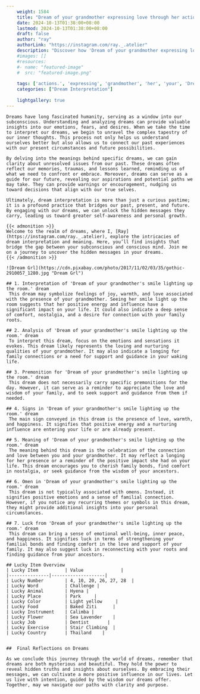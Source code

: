 ```yaml
---
    weight: 1584
    title: "Dream of your grandmother expressing love through her actions."  # Assuming 'title' column exists
    date: 2024-10-13T01:38:00+08:00
    lastmod: 2024-10-13T01:38:00+08:00
    draft: false
    author: "ray"
    authorLink: "https://instagram.com/ray._.atelier"
    description: "Discover how 'Dream of your grandmother expressing love through her actions.' can interpret your future and uncover its significant meanings in your life."
    #images: []
    #resources:
    #- name: "featured-image"
    #  src: "featured-image.png"
    
    tags: ['actions.', 'expressing', 'grandmother', 'her', 'your', 'Dream', 'through', 'love', 'of']
    categories: ["Dream Interpretation"]
    
    lightgallery: true
---
```

    
    Dreams have long fascinated humanity, serving as a window into our subconscious. Understanding and analyzing dreams can provide valuable insights into our emotions, fears, and desires. When we take the time to interpret our dreams, we begin to unravel the complex tapestry of our inner thoughts. This process not only helps us understand ourselves better but also allows us to connect our past experiences with our present circumstances and future possibilities.
    
    By delving into the meanings behind specific dreams, we can gain clarity about unresolved issues from our past. These dreams often reflect our memories, traumas, and lessons learned, reminding us of what we need to confront or embrace. Moreover, dreams can serve as a guide for our future, revealing our aspirations and potential paths we may take. They can provide warnings or encouragement, nudging us toward decisions that align with our true selves.
    
    Ultimately, dream interpretation is more than just a curious pastime; it is a profound practice that bridges our past, present, and future. By engaging with our dreams, we can unlock the hidden messages they carry, leading us toward greater self-awareness and personal growth.
    
    {{< admonition >}}
    Welcome to the realm of dreams, where I, [Ray](https://instagram.com/ray._.atelier), explore the intricacies of dream interpretation and meaning. Here, you’ll find insights that bridge the gap between your subconscious and conscious mind. Join me on a journey to uncover the hidden messages in your dreams.
    {{< /admonition >}}
    
    ![Dream Grl](https://cdn.pixabay.com/photo/2017/11/02/03/35/gothic-2910057_1280.jpg "Dream Grl")
    
    ## 1. Interpretation of 'Dream of your grandmother's smile lighting up the room.' dream
     This dream may symbolize feelings of joy, warmth, and love associated with the presence of your grandmother. Seeing her smile light up the room suggests that her positive energy and influence have a significant impact on your life. It could also indicate a deep sense of comfort, nostalgia, and a desire for connection with your family roots.
    
    ## 2. Analysis of 'Dream of your grandmother's smile lighting up the room.' dream
     To interpret this dream, focus on the emotions and sensations it evokes. This dream likely represents the loving and nurturing qualities of your grandmother. It may also indicate a longing for family connections or a need for support and guidance in your waking life.
    
    ## 3. Premonition for 'Dream of your grandmother's smile lighting up the room.' dream
     This dream does not necessarily carry specific premonitions for the day. However, it can serve as a reminder to appreciate the love and wisdom of your family, and to seek support and guidance from them if needed.
    
    ## 4. Signs in 'Dream of your grandmother's smile lighting up the room.' dream
     The main sign conveyed in this dream is the presence of love, warmth, and happiness. It signifies that positive energy and a nurturing influence are entering your life or are already present.
    
    ## 5. Meaning of 'Dream of your grandmother's smile lighting up the room.' dream
     The meaning behind this dream is the celebration of the connection and love between you and your grandmother. It may reflect a longing for her presence or a reminder of the positive impact she had on your life. This dream encourages you to cherish family bonds, find comfort in nostalgia, or seek guidance from the wisdom of your ancestors.
    
    ## 6. Omen in 'Dream of your grandmother's smile lighting up the room.' dream
     This dream is not typically associated with omens. Instead, it signifies positive emotions and a sense of familial connection. However, if you notice any recurring themes or symbols in this dream, they might provide additional insights into your personal circumstances.
    
    ## 7. Luck from 'Dream of your grandmother's smile lighting up the room.' dream
     This dream can bring a sense of emotional well-being, inner peace, and happiness. It signifies luck in terms of strengthening your familial bonds and finding comfort in the love and support of your family. It may also suggest luck in reconnecting with your roots and finding guidance from your ancestors.
    
    ## Lucky Item Overview
    | Lucky Item          | Value              |
    |---------------|--------------------|
    | Lucky Number        | 4, 10, 20, 26, 27, 28  |
    | Lucky Word          | Challenge |
    | Lucky Animal        | Hyena |
    | Lucky Place         | Park     |
    | Lucky Color         | Light yellow     |
    | Lucky Food          | Baked Ziti      |
    | Lucky Instrument    | Calimba |
    | Lucky Flower        | Sea Lavender    |
    | Lucky Job           | Dentist       |
    | Lucky Exercise      | Stair Climbing  |
    | Lucky Country       | Thailand    |
    
    
    ##  Final Reflections on Dreams
    
    As we conclude this journey through the world of dreams, remember that dreams are both mysterious and beautiful. They hold the power to reveal hidden truths and insights about ourselves. By embracing their messages, we can cultivate a more positive influence in our lives. Let us live with intention, guided by the wisdom our dreams offer. Together, may we navigate our paths with clarity and purpose.
    